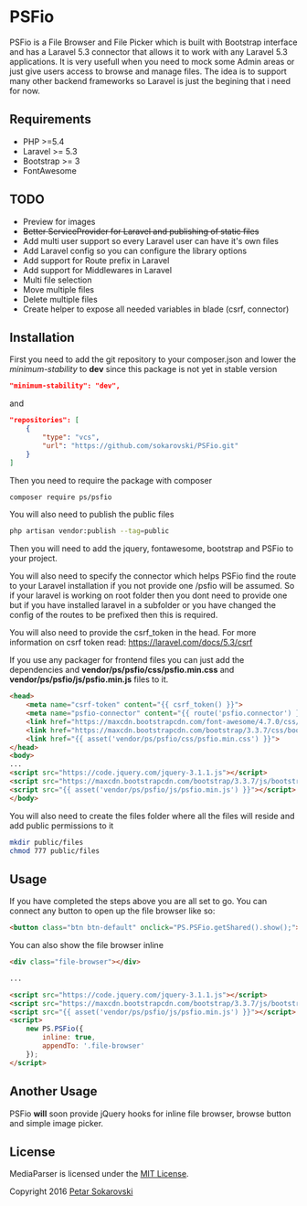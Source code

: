 # PSFio

PSFio is a File Browser and File Picker which is built with Bootstrap interface and has a Laravel 5.3 connector that allows it to work with any Laravel 5.3 applications. It is very usefull when you need to mock some Admin areas or just give users access to browse and manage files. The idea is to support many other backend frameworks so Laravel is just the begining that i need for now. 

## Requirements

- PHP >=5.4
- Laravel >= 5.3
- Bootstrap >= 3
- FontAwesome

## TODO

- Preview for images
- ~~Better ServiceProvider for Laravel and publishing of static files~~
- Add multi user support so every Laravel user can have it's own files
- Add Laravel config so you can configure the library options
- Add support for Route prefix in Laravel
- Add support for Middlewares in Laravel
- Multi file selection
- Move multiple files
- Delete multiple files
- Create helper to expose all needed variables in blade (csrf, connector)

## Installation

First you need to add the git repository to your composer.json and lower the *minimum-stability* to **dev** since this package is not yet in stable version
```json
"minimum-stability": "dev",
```
and 
```json
"repositories": [
    {
        "type": "vcs",
        "url": "https://github.com/sokarovski/PSFio.git"
    }
]
```

Then you need to require the package with composer 
```bash
composer require ps/psfio
```

You will also need to publish the public files 
```bash
php artisan vendor:publish --tag=public
```

Then you will need to add the jquery, fontawesome, bootstrap and PSFio to your project. 

You will also need to specify the connector which helps PSFio find the route to your Laravel installation if you not provide one /psfio will be assumed. So if your laravel is working on root folder then you dont need to provide one but if you have installed laravel in a subfolder or you have changed the config of the routes to be prefixed then this is required.

You will also need to provide the csrf_token in the head. For more information on csrf token read: https://laravel.com/docs/5.3/csrf

If you use any packager for frontend files you can just add the dependencies and **vendor/ps/psfio/css/psfio.min.css** and **vendor/ps/psfio/js/psfio.min.js** files to it.
```html
<head>
    <meta name="csrf-token" content="{{ csrf_token() }}">
    <meta name="psfio-connector" content="{{ route('psfio.connector') }}">
    <link href="https://maxcdn.bootstrapcdn.com/font-awesome/4.7.0/css/font-awesome.min.css" rel="stylesheet">
    <link href="https://maxcdn.bootstrapcdn.com/bootstrap/3.3.7/css/bootstrap.min.css" rel="stylesheet">
    <link href="{{ asset('vendor/ps/psfio/css/psfio.min.css') }}">
</head>
<body>
...
<script src="https://code.jquery.com/jquery-3.1.1.js"></script>
<script src="https://maxcdn.bootstrapcdn.com/bootstrap/3.3.7/js/bootstrap.min.js"></script>
<script src="{{ asset('vendor/ps/psfio/js/psfio.min.js') }}"></script>
</body>
```

You will also need to create the files folder where all the files will reside and add public permissions to it
```bash
mkdir public/files
chmod 777 public/files
```

## Usage

If you have completed the steps above you are all set to go. You can connect any button to open up the file browser like so:
```html
<button class="btn btn-default" onclick="PS.PSFio.getShared().show();"><i class="fa fa-folder"></i> Browse</button>
```

You can also show the file browser inline
```html
<div class="file-browser"></div>

...

<script src="https://code.jquery.com/jquery-3.1.1.js"></script>
<script src="https://maxcdn.bootstrapcdn.com/bootstrap/3.3.7/js/bootstrap.min.js"></script>
<script src="{{ asset('vendor/ps/psfio/js/psfio.min.js') }}"></script>
<script>
    new PS.PSFio({
        inline: true,
        appendTo: '.file-browser'
    });
</script>
```
## Another Usage

PSFio **will** soon provide jQuery hooks for inline file browser, browse button and simple image picker.

## License

MediaParser is licensed under the [MIT License](http://opensource.org/licenses/MIT).

Copyright 2016 [Petar Sokarovski](http://github.com/sokarovski)